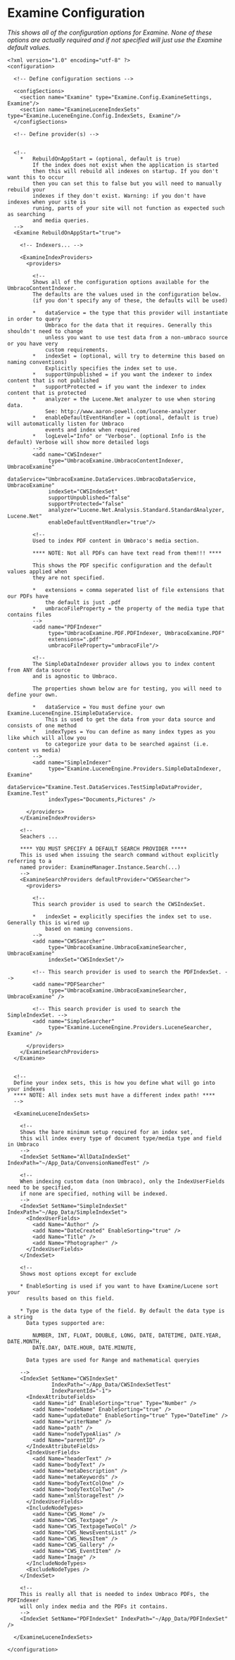 # Examine Configuration
_This shows all of the configuration options for Examine. None of these options are actually required and if not specified will just use the Examine default values._

	<?xml version="1.0" encoding="utf-8" ?>
	<configuration>

	  <!-- Define configuration sections -->

	  <configSections>
		<section name="Examine" type="Examine.Config.ExamineSettings, Examine"/>
		<section name="ExamineLuceneIndexSets" type="Examine.LuceneEngine.Config.IndexSets, Examine"/>
	  </configSections>

	  <!-- Define provider(s) -->


	  <!--
	  	* 	RebuildOnAppStart = (optional, default is true)
	  		If the index does not exist when the application is started
			then this will rebuild all indexes on startup. If you don't want this to occur
			then you can set this to false but you will need to manually rebuild your
			indexes if they don't exist. Warning: if you don't have indexes when your site is 
			runing, parts of your site will not function as expected such as searching 
			and media queries.
	  -->
	  <Examine RebuildOnAppStart="true">

		<!-- Indexers... -->

		<ExamineIndexProviders>
		  <providers>

			<!--
			Shows all of the configuration options available for the UmbracoContentIndexer.
			The defaults are the values used in the configuration below.
			(if you don't specify any of these, the defaults will be used)

			*   dataService = the type that this provider will instantiate in order to query
				Umbraco for the data that it requires. Generally this shouldn't need to change
				unless you want to use test data from a non-umbraco source or you have very
				custom requirements.
			*   indexSet = (optional, will try to determine this based on naming conventions)
				Explicitly specifies the index set to use. 
			*   supportUnpublished = if you want the indexer to index content that is not published
			*   supportProtected = if you want the indexer to index content that is protected
			*   analyzer = the Lucene.Net analyzer to use when storing data.
				See: http://www.aaron-powell.com/lucene-analyzer
			*   enableDefaultEventHandler = (optional, default is true) will automatically listen for Umbraco
				events and index when required
			*   logLevel="Info" or "Verbose". (optional Info is the default) Verbose will show more detailed logs
			-->
			<add name="CWSIndexer"
				 type="UmbracoExamine.UmbracoContentIndexer, UmbracoExamine"
				 dataService="UmbracoExamine.DataServices.UmbracoDataService, UmbracoExamine"
				 indexSet="CWSIndexSet"
				 supportUnpublished="false"
				 supportProtected="false"
				 analyzer="Lucene.Net.Analysis.Standard.StandardAnalyzer, Lucene.Net"
				 enableDefaultEventHandler="true"/>

			<!--
			Used to index PDF content in Umbraco's media section.

			**** NOTE: Not all PDFs can have text read from them!!! ****

			This shows the PDF specific configuration and the default values applied when
			they are not specified.

			*   extensions = comma seperated list of file extensions that our PDFs have
				the default is just .pdf
			*   umbracoFileProperty = the property of the media type that contains files
			-->
			<add name="PDFIndexer"
				 type="UmbracoExamine.PDF.PDFIndexer, UmbracoExamine.PDF"
				 extensions=".pdf"
				 umbracoFileProperty="umbracoFile"/>

			<!--
			The SimpleDataIndexer provider allows you to index content from ANY data source
			and is agnostic to Umbraco.

			The properties shown below are for testing, you will need to define your own.

			*   dataService = You must define your own Examine.LuceneEngine.ISimpleDataService.
				This is used to get the data from your data source and consists of one method
			*   indexTypes = You can define as many index types as you like which will allow you
				to categorize your data to be searched against (i.e. content vs media)
			-->
			<add name="SimpleIndexer"
				 type="Examine.LuceneEngine.Providers.SimpleDataIndexer, Examine"
				 dataService="Examine.Test.DataServices.TestSimpleDataProvider, Examine.Test"
				 indexTypes="Documents,Pictures" />

		  </providers>
		</ExamineIndexProviders>

		<!--
		Seachers ...

		**** YOU MUST SPECIFY A DEFAULT SEARCH PROVIDER *****
		This is used when issuing the search command without explicitly referring to a
		named provider: ExamineManager.Instance.Search(...)
		-->
		<ExamineSearchProviders defaultProvider="CWSSearcher">
		  <providers>

			<!--
			This search provider is used to search the CWSIndexSet.

			*   indexSet = explicitly specifies the index set to use. Generally this is wired up
				based on naming convensions.
			-->
			<add name="CWSSearcher"
				 type="UmbracoExamine.UmbracoExamineSearcher, UmbracoExamine"
				 indexSet="CWSIndexSet"/>

			<!-- This search provider is used to search the PDFIndexSet. -->
			<add name="PDFSearcher"
				 type="UmbracoExamine.UmbracoExamineSearcher, UmbracoExamine" />

			<!-- This search provider is used to search the SimpleIndexSet. -->
			<add name="SimpleSearcher"
				 type="Examine.LuceneEngine.Providers.LuceneSearcher, Examine" />

		  </providers>
		</ExamineSearchProviders>
	  </Examine>


	  <!--
	  Define your index sets, this is how you define what will go into your indexes
	  **** NOTE: All index sets must have a different index path! ****
	  -->

	  <ExamineLuceneIndexSets>

		<!--
		Shows the bare minimum setup required for an index set,
		this will index every type of document type/media type and field in Umbraco
		-->
		<IndexSet SetName="AllDataIndexSet" IndexPath="~/App_Data/ConvensionNamedTest" />

		<!--
		When indexing custom data (non Umbraco), only the IndexUserFields need to be specified,
		if none are specified, nothing will be indexed.
		-->
		<IndexSet SetName="SimpleIndexSet" IndexPath="~/App_Data/SimpleIndexSet">
		  <IndexUserFields>
			<add Name="Author" />
			<add Name="DateCreated" EnableSorting="true" />
			<add Name="Title" />
			<add Name="Photographer" />
		  </IndexUserFields>
		</IndexSet>

		<!--
		Shows most options except for exclude

		* EnableSorting is used if you want to have Examine/Lucene sort your
		  results based on this field.

		* Type is the data type of the field. By default the data type is a string
		  Data types supported are:

			NUMBER, INT, FLOAT, DOUBLE, LONG, DATE, DATETIME, DATE.YEAR, DATE.MONTH,
			DATE.DAY, DATE.HOUR, DATE.MINUTE,

		  Data types are used for Range and mathematical queryies

		-->
		<IndexSet SetName="CWSIndexSet"
				  IndexPath="~/App_Data/CWSIndexSetTest"
				  IndexParentId="-1">
		  <IndexAttributeFields>
			<add Name="id" EnableSorting="true" Type="Number" />
			<add Name="nodeName" EnableSorting="true" />
			<add Name="updateDate" EnableSorting="true" Type="DateTime" />
			<add Name="writerName" />
			<add Name="path" />
			<add Name="nodeTypeAlias" />
			<add Name="parentID" />
		  </IndexAttributeFields>
		  <IndexUserFields>
			<add Name="headerText" />
			<add Name="bodyText" />
			<add Name="metaDescription" />
			<add Name="metaKeywords" />
			<add Name="bodyTextColOne" />
			<add Name="bodyTextColTwo" />
			<add Name="xmlStorageTest" />
		  </IndexUserFields>
		  <IncludeNodeTypes>
			<add Name="CWS_Home" />
			<add Name="CWS_Textpage" />
			<add Name="CWS_TextpageTwoCol" />
			<add Name="CWS_NewsEventsList" />
			<add Name="CWS_NewsItem" />
			<add Name="CWS_Gallery" />
			<add Name="CWS_EventItem" />
			<add Name="Image" />
		  </IncludeNodeTypes>
		  <ExcludeNodeTypes />
		</IndexSet>

		<!--
		This is really all that is needed to index Umbraco PDFs, the PDFIndexer
		will only index media and the PDFs it contains.
		-->
		<IndexSet SetName="PDFIndexSet" IndexPath="~/App_Data/PDFIndexSet" />

	  </ExamineLuceneIndexSets>

	</configuration>
